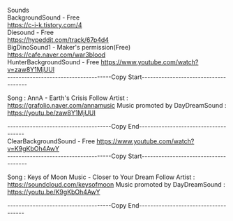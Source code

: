 Sounds   
BackgroundSound - Free   
https://c-i-k.tistory.com/4   
Diesound - Free   
https://hypeddit.com/track/67p4d4   
BigDinoSound1 - Maker's permission(Free)   
https://cafe.naver.com/war3blood   
HunterBackgroundSound - Free
https://www.youtube.com/watch?v=zaw8Y1MjUUI   
-------------------------------------Copy Start-------------------------------------

Song : AnnA - Earth's Crisis
Follow Artist : https://grafolio.naver.com/annamusic
Music promoted by DayDreamSound : https://youtu.be/zaw8Y1MjUUI

-------------------------------------Copy End-------------------------------------   
ClearBackgroundSound - Free
https://www.youtube.com/watch?v=K9gKbOh4AwY   
-------------------------------------Copy Start-------------------------------------

Song : Keys of Moon Music - Closer to Your Dream
Follow Artist : https://soundcloud.com/keysofmoon
Music promoted by DayDreamSound : https://youtu.be/K9gKbOh4AwY

-------------------------------------Copy End-------------------------------------
